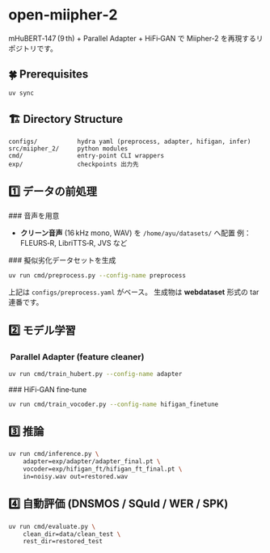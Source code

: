 # open‑miipher‑2

mHuBERT‑147 (9 th) + Parallel Adapter + HiFi‑GAN で
Miipher‑2 を再現するリポジトリです。

## 🍀 Prerequisites

```bash
uv sync
```

## 🏗️ Directory Structure

```
configs/           hydra yaml (preprocess, adapter, hifigan, infer)
src/miipher_2/     python modules
cmd/               entry‑point CLI wrappers
exp/               checkpoints 出力先
```

## 1️⃣ データの前処理

### 音声を用意

* **クリーン音声** (16 kHz mono, WAV) を `/home/ayu/datasets/` へ配置
  例：FLEURS‑R, LibriTTS‑R, JVS など

### 擬似劣化データセットを生成

```bash
uv run cmd/preprocess.py --config-name preprocess
```

上記は `configs/preprocess.yaml` がベース。
生成物は **webdataset** 形式の tar 連番です。


## 2️⃣ モデル学習

###  Parallel Adapter (feature cleaner)

```bash
uv run cmd/train_hubert.py --config-name adapter
```

### HiFi‑GAN fine‑tune

```bash
uv run cmd/train_vocoder.py --config-name hifigan_finetune

```


## 3️⃣ 推論

```bash
uv run cmd/inference.py \
    adapter=exp/adapter/adapter_final.pt \
    vocoder=exp/hifigan_ft/hifigan_ft_final.pt \
    in=noisy.wav out=restored.wav
```



## 4️⃣ 自動評価 (DNSMOS / SQuId / WER / SPK)

```bash
uv run cmd/evaluate.py \
    clean_dir=data/clean_test \
    rest_dir=restored_test
```
